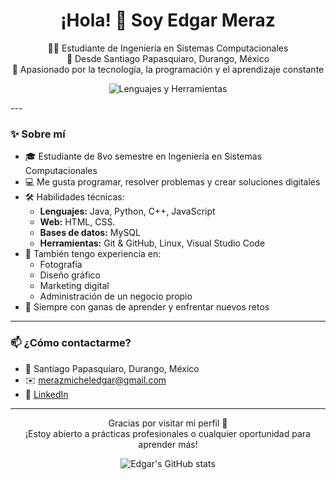 <h1 align="center">¡Hola! 👋 Soy Edgar Meraz</h1>

<p align="center">
  🧑‍💻 Estudiante de Ingeniería en Sistemas Computacionales <br>
  🌄 Desde Santiago Papasquiaro, Durango, México <br>
  🚀 Apasionado por la tecnología, la programación y el aprendizaje constante
</p>

<p align="center">
  <img src="https://skillicons.dev/icons?i=java,python,cpp,javascript,html,css,mysql,postgresql,linux,git,vscode" alt="Lenguajes y Herramientas"/>
</p>
---

### ✨ Sobre mí

- 🎓 Estudiante de 8vo semestre en Ingeniería en Sistemas Computacionales
- 💻 Me gusta programar, resolver problemas y crear soluciones digitales
- 🛠️ Habilidades técnicas:
  - **Lenguajes:** Java, Python, C++, JavaScript
  - **Web:** HTML, CSS.
  - **Bases de datos:** MySQL
  - **Herramientas:** Git & GitHub, Linux, Visual Studio Code
- 📸 También tengo experiencia en:
  - Fotografía
  - Diseño gráfico
  - Marketing digital
  - Administración de un negocio propio
- 🌱 Siempre con ganas de aprender y enfrentar nuevos retos

---
### 📫 ¿Cómo contactarme?

- 📍 Santiago Papasquiaro, Durango, México
- ✉️ merazmicheledgar@gmail.com
- 💼 [LinkedIn](www.linkedin.com/in/edgar-meraz-michel-6b62a0370)

---

<p align="center">
  Gracias por visitar mi perfil 🙌 <br>
  ¡Estoy abierto a prácticas profesionales o cualquier oportunidad para aprender más!
</p>

<p align="center">
  <img src="https://github-readme-stats.vercel.app/api?username=EdgarMeMi&show_icons=true&theme=radical" alt="Edgar's GitHub stats"/>
</p>
